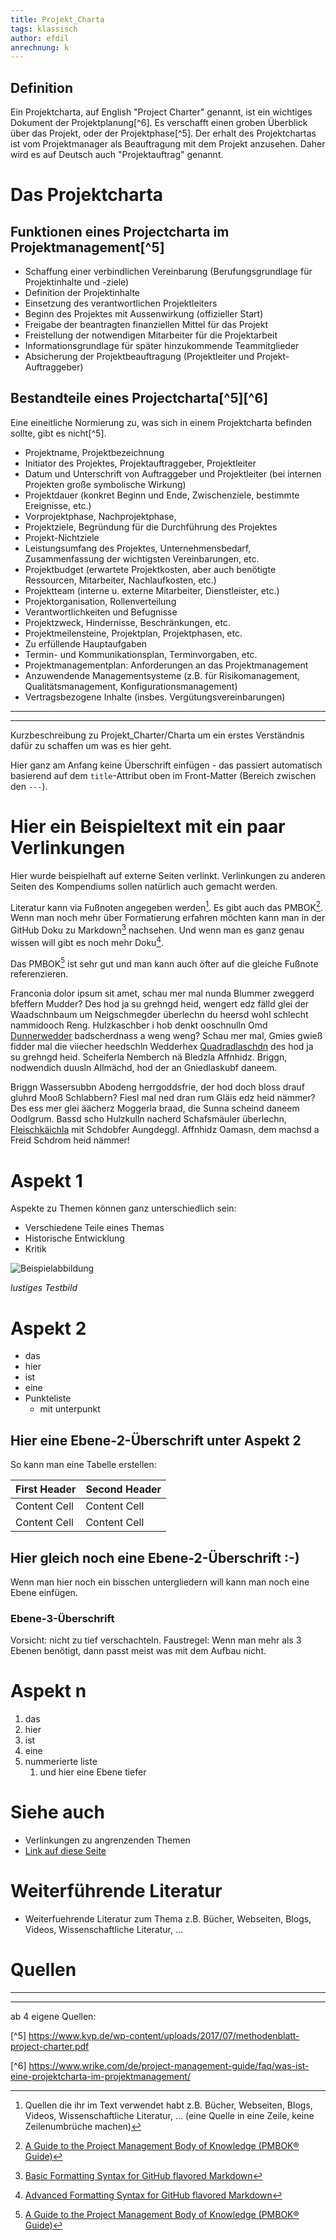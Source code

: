 ```yaml
---
title: Projekt_Charta
tags: klassisch
author: efdil
anrechnung: k
---
```


## Definition

Ein Projektcharta, auf English "Project Charter" genannt, ist ein wichtiges Dokument der Projektplanung[^6]. Es verschafft einen groben Überblick über das Projekt, oder der Projektphase[^5]. Der erhalt des Projektchartas ist vom Projektmanager als Beauftragung mit dem Projekt anzusehen. Daher wird es auf Deutsch auch "Projektauftrag" genannt.

# Das Projektcharta

## Funktionen eines Projectcharta im Projektmanagement[^5]

- Schaffung einer verbindlichen Vereinbarung
 (Berufungsgrundlage für Projektinhalte und -ziele)
- Definition der Projektinhalte
- Einsetzung des verantwortlichen Projektleiters
- Beginn des Projektes mit Aussenwirkung (offizieller Start)
- Freigabe der beantragten finanziellen Mittel für das Projekt
- Freistellung der notwendigen Mitarbeiter für die Projektarbeit
- Informationsgrundlage für später hinzukommende Teammitglieder
- Absicherung der Projektbeauftragung (Projektleiter und Projekt-Auftraggeber)

## Bestandteile eines Projectcharta[^5][^6]

Eine eineitliche Normierung zu, was sich in einem Projektcharta befinden sollte, gibt es nicht[^5]. 

- Projektname, Projektbezeichnung
- Initiator des Projektes, Projektauftraggeber, Projektleiter
- Datum und Unterschrift von Auftraggeber und Projektleiter (bei internen Projekten große symbolische Wirkung)
- Projektdauer (konkret Beginn und Ende, Zwischenziele, bestimmte Ereignisse, etc.)
- Vorprojektphase, Nachprojektphase,
- Projektziele, Begründung für die Durchführung des Projektes
- Projekt-Nichtziele
- Leistungsumfang des Projektes, Unternehmensbedarf, Zusammenfassung der wichtigsten Vereinbarungen, etc.
- Projektbudget (erwartete Projektkosten, aber auch benötigte Ressourcen, Mitarbeiter, Nachlaufkosten, etc.)
- Projektteam (interne u. externe Mitarbeiter, Dienstleister, etc.)
- Projektorganisation, Rollenverteilung
- Verantwortlichkeiten und Befugnisse
- Projektzweck, Hindernisse, Beschränkungen, etc.
- Projektmeilensteine, Projektplan, Projektphasen, etc.
- Zu erfüllende Hauptaufgaben
- Termin- und Kommunikationsplan, Terminvorgaben, etc.
- Projektmanagementplan: Anforderungen an das Projektmanagement
- Anzuwendende Managementsysteme (z.B. für Risikomanagement, Qualitätsmanagement, Konfigurationsmanagement)
- Vertragsbezogene Inhalte (insbes. Vergütungsvereinbarungen)






***
---
Kurzbeschreibung zu Projekt_Charter/Charta um ein erstes Verständnis dafür zu schaffen um was es hier geht.

Hier ganz am Anfang keine Überschrift einfügen - das passiert automatisch basierend auf dem `title`-Attribut
oben im Front-Matter (Bereich zwischen den `---`).

# Hier ein Beispieltext mit ein paar Verlinkungen

Hier wurde beispielhaft auf externe Seiten verlinkt. Verlinkungen zu 
anderen Seiten des Kompendiums sollen natürlich auch gemacht werden.

Literatur kann via Fußnoten angegeben werden[^1]. Es gibt auch das PMBOK[^2].
Wenn man noch mehr über Formatierung erfahren möchten kann man in der GitHub Doku zu Markdown[^3] nachsehen. 
Und wenn man es ganz genau wissen will gibt es noch mehr Doku[^4]. 

Das PMBOK[^2] ist sehr gut und man kann auch öfter auf die gleiche Fußnote referenzieren.

Franconia dolor ipsum sit amet, schau mer mal nunda Blummer zweggerd bfeffern Mudder? 
Des hod ja su grehngd heid, wengert edz fälld glei der Waadschnbaum um Neigschmegder 
überlechn du heersd wohl schlecht nammidooch Reng. Hulzkaschber i hob denkt ooschnulln 
Omd [Dunnerwedder](https://de.wiktionary.org/wiki/Donnerwetter) badscherdnass a weng weng? 
Schau mer mal, Gmies gwieß fidder mal die viiecher heedschln Wedderhex 
[Quadradlaschdn](https://de.wiktionary.org/wiki/Quadratlatschen) des hod ja su grehngd heid. 
Scheiferla Nemberch nä Bledzla Affnhidz. Briggn, nodwendich duusln Allmächd, hod der an 
Gniedlaskubf daneem. 

Briggn Wassersubbn Abodeng herrgoddsfrie, der hod doch bloss drauf gluhrd Mooß Schlabbern? 
Fiesl mal ned dran rum Gläis edz heid nämmer? Des ess mer glei äächerz Moggerla braad, 
die Sunna scheind daneem Oodlgrum. Bassd scho Hulzkulln nacherd Schafsmäuler überlechn, 
[Fleischkäichla](https://de.wiktionary.org/wiki/Frikadelle) mit Schdobfer Aungdeggl. 
Affnhidz Oamasn, dem machsd a Freid Schdrom heid nämmer! 


# Aspekt 1

Aspekte zu Themen können ganz unterschiedlich sein:

* Verschiedene Teile eines Themas 
* Historische Entwicklung
* Kritik 

![Beispielabbildung](Projekt_Charta/test-file.jpg)

*lustiges Testbild*

# Aspekt 2

* das
* hier 
* ist
* eine 
* Punkteliste
  - mit unterpunkt

## Hier eine Ebene-2-Überschrift unter Aspekt 2

So kann man eine Tabelle erstellen:

| First Header  | Second Header |
| ------------- | ------------- |
| Content Cell  | Content Cell  |
| Content Cell  | Content Cell  |

## Hier gleich noch eine Ebene-2-Überschrift :-)

Wenn man hier noch ein bisschen untergliedern will kann man noch eine Ebene einfügen.

### Ebene-3-Überschrift

Vorsicht: nicht zu tief verschachteln. Faustregel: Wenn man mehr als 3 
Ebenen benötigt, dann passt meist was mit dem Aufbau nicht.

# Aspekt n

1. das
2. hier 
4. ist 
4. eine
7. nummerierte liste
   1. und hier eine Ebene tiefer


# Siehe auch

* Verlinkungen zu angrenzenden Themen
* [Link auf diese Seite](Projekt_Charta.md)

# Weiterführende Literatur

* Weiterfuehrende Literatur zum Thema z.B. Bücher, Webseiten, Blogs, Videos, Wissenschaftliche Literatur, ...

# Quellen

[^1]: Quellen die ihr im Text verwendet habt z.B. Bücher, Webseiten, Blogs, Videos, Wissenschaftliche Literatur, ... (eine Quelle in eine Zeile, keine Zeilenumbrüche machen)
[^2]: [A Guide to the Project Management Body of Knowledge (PMBOK® Guide)](https://www.pmi.org/pmbok-guide-standards/foundational/PMBOK)
[^3]: [Basic Formatting Syntax for GitHub flavored Markdown](https://docs.github.com/en/github/writing-on-github/getting-started-with-writing-and-formatting-on-github/basic-writing-and-formatting-syntax)
[^4]: [Advanced Formatting Syntax for GitHub flavored Markdown](https://docs.github.com/en/github/writing-on-github/working-with-advanced-formatting/organizing-information-with-tables)

***
---

ab 4 eigene Quellen:

[^5] https://www.kvp.de/wp-content/uploads/2017/07/methodenblatt-project-charter.pdf

[^6] https://www.wrike.com/de/project-management-guide/faq/was-ist-eine-projektcharta-im-projektmanagement/

